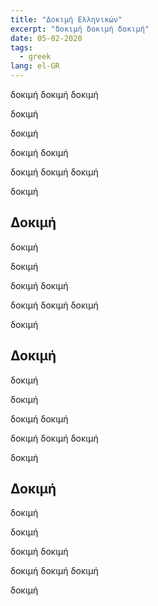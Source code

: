 ```yaml
---
title: "Δοκιμή Ελληνικών"
excerpt: "δοκιμή δοκιμή δοκιμή"
date: 05-02-2020
tags: 
  - greek
lang: el-GR
---
```


δοκιμή δοκιμή δοκιμή

δοκιμή


δοκιμή

δοκιμή δοκιμή

δοκιμή δοκιμή δοκιμή

δοκιμή

## Δοκιμή

δοκιμή


δοκιμή

δοκιμή δοκιμή

δοκιμή δοκιμή δοκιμή

δοκιμή

## Δοκιμή

δοκιμή


δοκιμή

δοκιμή δοκιμή

δοκιμή δοκιμή δοκιμή

δοκιμή

## Δοκιμή

δοκιμή


δοκιμή

δοκιμή δοκιμή

δοκιμή δοκιμή δοκιμή

δοκιμή
